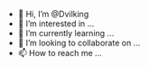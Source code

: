 - 👋 Hi, I’m @Dvilking
- 👀 I’m interested in ...
- 🌱 I’m currently learning ...
- 💞️ I’m looking to collaborate on ...
- 📫 How to reach me ...

<!---
Dvilking/Dvilking is a ✨ special ✨ repository because its `README.md` (this file) appears on your GitHub profile.
You can click the Preview link to take a look at your changes.
--->
